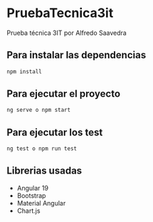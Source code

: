 # PruebaTecnica3it
Prueba técnica 3IT por Alfredo Saavedra

## Para instalar las dependencias

```bash
npm install
```

## Para ejecutar el proyecto

```bash
ng serve o npm start
```

## Para ejecutar los test
```bash
ng test o npm run test
```

## Librerias usadas
- Angular 19
- Bootstrap
- Material Angular
- Chart.js
